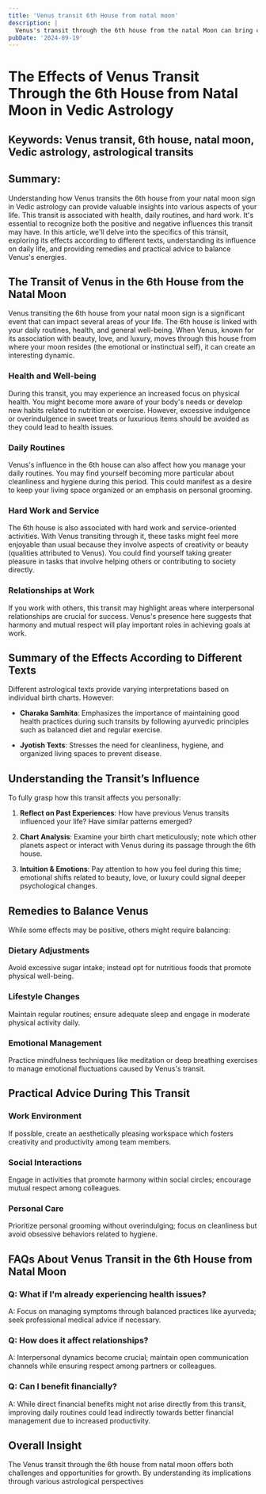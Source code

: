 ```yaml
---
title: 'Venus transit 6th House from natal moon'
description: |
  Venus's transit through the 6th house from the natal Moon can bring challenges such as health issues, financial strain, and difficulties in relationships. The individual may face enmity, humiliation, and general dissatisfaction, particularly in personal matters.
pubDate: '2024-09-19'
---
```


# The Effects of Venus Transit Through the 6th House from Natal Moon in Vedic Astrology

## Keywords: Venus transit, 6th house, natal moon, Vedic astrology, astrological transits

## Summary:

Understanding how Venus transits the 6th house from your natal moon sign in Vedic astrology can provide valuable insights into various aspects of your life. This transit is associated with health, daily routines, and hard work. It's essential to recognize both the positive and negative influences this transit may have. In this article, we'll delve into the specifics of this transit, exploring its effects according to different texts, understanding its influence on daily life, and providing remedies and practical advice to balance Venus's energies.

## The Transit of Venus in the 6th House from the Natal Moon

Venus transiting the 6th house from your natal moon sign is a significant event that can impact several areas of your life. The 6th house is linked with your daily routines, health, and general well-being. When Venus, known for its association with beauty, love, and luxury, moves through this house from where your moon resides (the emotional or instinctual self), it can create an interesting dynamic.

### Health and Well-being

During this transit, you may experience an increased focus on physical health. You might become more aware of your body's needs or develop new habits related to nutrition or exercise. However, excessive indulgence or overindulgence in sweet treats or luxurious items should be avoided as they could lead to health issues.

### Daily Routines

Venus's influence in the 6th house can also affect how you manage your daily routines. You may find yourself becoming more particular about cleanliness and hygiene during this period. This could manifest as a desire to keep your living space organized or an emphasis on personal grooming.

### Hard Work and Service

The 6th house is also associated with hard work and service-oriented activities. With Venus transiting through it, these tasks might feel more enjoyable than usual because they involve aspects of creativity or beauty (qualities attributed to Venus). You could find yourself taking greater pleasure in tasks that involve helping others or contributing to society directly.

### Relationships at Work

If you work with others, this transit may highlight areas where interpersonal relationships are crucial for success. Venus's presence here suggests that harmony and mutual respect will play important roles in achieving goals at work.

## Summary of the Effects According to Different Texts

Different astrological texts provide varying interpretations based on individual birth charts. However:

- **Charaka Samhita**: Emphasizes the importance of maintaining good health practices during such transits by following ayurvedic principles such as balanced diet and regular exercise.
  
- **Jyotish Texts**: Stresses the need for cleanliness, hygiene, and organized living spaces to prevent disease.

## Understanding the Transit’s Influence

To fully grasp how this transit affects you personally:

1. **Reflect on Past Experiences**: How have previous Venus transits influenced your life? Have similar patterns emerged?
   
2. **Chart Analysis**: Examine your birth chart meticulously; note which other planets aspect or interact with Venus during its passage through the 6th house.
    
3. **Intuition & Emotions**: Pay attention to how you feel during this time; emotional shifts related to beauty, love, or luxury could signal deeper psychological changes.

## Remedies to Balance Venus

While some effects may be positive, others might require balancing:

### Dietary Adjustments

Avoid excessive sugar intake; instead opt for nutritious foods that promote physical well-being.

### Lifestyle Changes

Maintain regular routines; ensure adequate sleep and engage in moderate physical activity daily.

### Emotional Management

Practice mindfulness techniques like meditation or deep breathing exercises to manage emotional fluctuations caused by Venus's transit.

## Practical Advice During This Transit

### Work Environment

If possible, create an aesthetically pleasing workspace which fosters creativity and productivity among team members.

### Social Interactions

Engage in activities that promote harmony within social circles; encourage mutual respect among colleagues.

### Personal Care

Prioritize personal grooming without overindulging; focus on cleanliness but avoid obsessive behaviors related to hygiene.

## FAQs About Venus Transit in the 6th House from Natal Moon

### Q: What if I'm already experiencing health issues?
A: Focus on managing symptoms through balanced practices like ayurveda; seek professional medical advice if necessary.

### Q: How does it affect relationships?
A: Interpersonal dynamics become crucial; maintain open communication channels while ensuring respect among partners or colleagues.

### Q: Can I benefit financially?
A: While direct financial benefits might not arise directly from this transit, improving daily routines could lead indirectly towards better financial management due to increased productivity.

## Overall Insight

The Venus transit through the 6th house from natal moon offers both challenges and opportunities for growth. By understanding its implications through various astrological perspectives